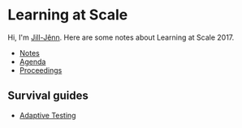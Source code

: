 # Learning at Scale

Hi, I'm [Jill-Jênn](https://jilljenn.github.io). Here are some notes about Learning at Scale 2017.

- [Notes](/las2017/notes)
- [Agenda](https://learningatscale.acm.org/las2017/agenda/detailed-agenda/)
- [Proceedings](http://dl.acm.org/citation.cfm?id=3051457&preflayout=flat)

## Survival guides

- [Adaptive Testing](/las2017/adaptive-testing)
